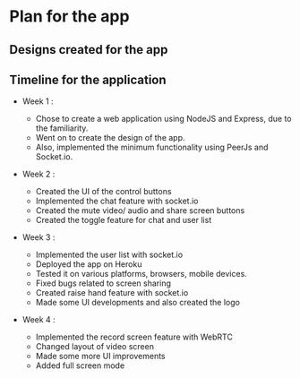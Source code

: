 # Plan for the app

## Designs created for the app

## Timeline for the application

- Week 1 : 
    - Chose to create a web application using NodeJS and Express, due to the familiarity. 
    - Went on to create the design of the app. 
    - Also, implemented the minimum functionality using PeerJs and Socket.io.

- Week 2 : 
    - Created the UI of the control buttons
    - Implemented the chat feature with socket.io
    - Created the mute video/ audio and share screen buttons 
    - Created the toggle feature for chat and user list

- Week 3 :
    - Implemented the user list with socket.io
    - Deployed the app on Heroku
    - Tested it on various platforms, browsers, mobile devices.
    - Fixed bugs related to screen sharing
    - Created raise hand feature with socket.io
    - Made some UI developments and also created the logo

- Week 4 : 
    - Implemented the record screen feature with WebRTC
    - Changed layout of video screen
    - Made some more UI improvements
    - Added full screen mode